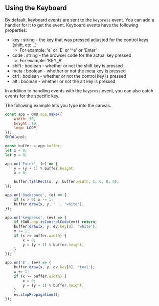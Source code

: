 ## Using the Keyboard

By default, keyboard events are sent to the `keypress` event. You can add a handler for it to get the event. Keyboard events have the following properties:

-   key : string - the key that was pressed adjusted for the control keys (shift, etc...)
    -   For example: 'e' or 'E' or '^e' or 'Enter'
-   code : string - the browser code for the actual key pressed
    -   For example: 'KEY_A'
-   shift : boolean - whether or not the shift key is pressed
-   meta : boolean - whether or not the meta key is pressed
-   ctrl : boolean - whether or not the control key is pressed
-   alt : boolean - whether or not the alt key is pressed

In addition to handling events with the `keypress` event, you can also catch events for the specific key.

The following example lets you type into the canvas.

```js
const app = GWU.app.make({
    width: 30,
    height: 20,
    loop: LOOP,
});
SHOW(app);

const buffer = app.buffer;
let x = 0;
let y = 0;

app.on('Enter', (e) => {
    y = (y + 1) % buffer.height;
    x = 0;

    buffer.fillRect(x, y, buffer.width, 1, 0, 0, 0);
});

app.on('Backspace', (e) => {
    if (x > 0) x -= 1;
    buffer.draw(x, y, ' ', 'white');
});

app.on('keypress', (ev) => {
    if (GWU.app.isControlCode(ev)) return;
    buffer.draw(x, y, ev.key[0], 'white');
    x += 1;
    if (x >= buffer.width) {
        x = 0;
        y = (y + 1) % buffer.height;
    }
});

app.on('E', (ev) => {
    buffer.draw(x, y, ev.key[0], 'teal');
    x += 1;
    if (x >= buffer.width) {
        x = 0;
        y = (y + 1) % buffer.height;
    }
    ev.stopPropagation();
});
```
